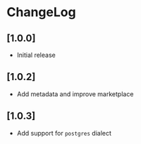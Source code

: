# ChangeLog

## [1.0.0]

- Initial release

## [1.0.2]

- Add metadata and improve marketplace

## [1.0.3]

- Add support for `postgres` dialect